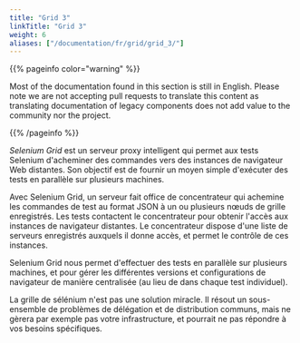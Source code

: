 ```yaml
---
title: "Grid 3"
linkTitle: "Grid 3"
weight: 6
aliases: ["/documentation/fr/grid/grid_3/"]
---
```


{{% pageinfo color="warning" %}}
<p class="lead">
   <i class="fas fa-language display-4"></i> 
   Most of the documentation found in this section is still in English.
   Please note we are not accepting pull requests to translate this content
   as translating documentation of legacy components does not add value to
   the community nor the project.
</p>
{{% /pageinfo %}}

_Selenium Grid_ est un serveur proxy intelligent
qui permet aux tests Selenium d'acheminer des 
commandes vers des instances de navigateur Web distantes.
Son objectif est de fournir un moyen simple 
d'exécuter des tests en parallèle sur plusieurs machines.

Avec Selenium Grid,
un serveur fait office de concentrateur 
qui achemine les commandes de test au format JSON
à un ou plusieurs nœuds de grille enregistrés.
Les tests contactent le concentrateur pour 
obtenir l'accès aux instances de navigateur distantes.
Le concentrateur dispose d'une liste de 
serveurs enregistrés auxquels il donne accès,
et permet le contrôle de ces instances.

Selenium Grid nous permet d'effectuer des 
tests en parallèle sur plusieurs machines,
et pour gérer les différentes versions et 
configurations de navigateur de manière centralisée
(au lieu de dans chaque test individuel).

La grille de sélénium n'est pas une 
solution miracle. Il résout un sous-ensemble 
de problèmes de délégation et de distribution communs,
mais ne gèrera par exemple pas votre infrastructure,
et pourrait ne pas répondre à vos besoins spécifiques.
